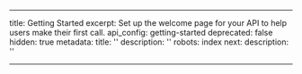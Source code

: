 ---

title: Getting Started
excerpt: Set up the welcome page for your API to help users make their first call.
api_config: getting-started
deprecated: false
hidden: true
metadata:
  title: ''
  description: ''
  robots: index
next:
  description: ''

---